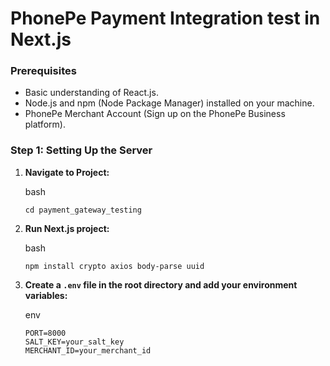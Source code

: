 # PhonePe Payment Integration test in Next.js

### Prerequisites

-   Basic understanding of React.js.
-   Node.js and npm (Node Package Manager) installed on your machine.
-   PhonePe Merchant Account (Sign up on the PhonePe Business platform).

### Step 1: Setting Up the Server

1.  **Navigate to Project:**

    bash

    ```
    cd payment_gateway_testing
    ```

3.  **Run  Next.js project:**

    bash

    ```
    npm install crypto axios body-parse uuid
    ```


4.  **Create a `.env` file in the root directory and add your environment variables:**

    env
    
    ```
    PORT=8000
    SALT_KEY=your_salt_key
    MERCHANT_ID=your_merchant_id
    ```
    


